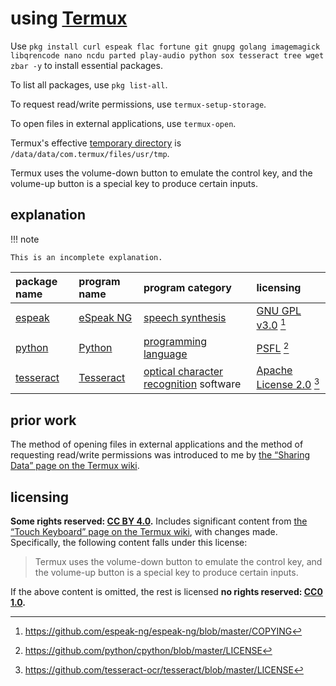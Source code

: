 # using [Termux]

Use `pkg install curl espeak flac fortune git gnupg golang imagemagick libqrencode nano ncdu parted play-audio python sox tesseract tree wget zbar -y` to install essential packages.

To list all packages, use `pkg list-all`.

To request read/write permissions, use `termux-setup-storage`.

To open files in external applications, use `termux-open`.

Termux's effective [temporary directory](https://en.wikipedia.org/wiki/Temporary_folder) is `/data/data/com.termux/files/usr/tmp`.

Termux uses the volume-down button to emulate the control key, and the volume-up button is a special key to produce certain inputs.

## explanation

!!! note
    
    This is an incomplete explanation.

| package name | program name | program category                         | licensing
|:-------------|:-------------|:-----------------------------------------|:-
| [espeak]     | [eSpeak NG]  | [speech synthesis]                       | [GNU GPL v3.0] [^usgTrmx2]
| [python]     | [Python]     | [programming language]                   | [PSFL] [^usgTrmx3]
| [tesseract]  | [Tesseract]  | [optical character recognition] software | [Apache License 2.0] [^usgTrmx1]

[Apache License 2.0]: https://choosealicense.com/licenses/apache-2.0/
[GNU GPL v3.0]: https://choosealicense.com/licenses/gpl-3.0/
[PSFL]: https://docs.python.org/3/license.html
[Tesseract]: https://github.com/tesseract-ocr/tesseract
[eSpeak NG]: https://github.com/espeak-ng/espeak-ng
[espeak]: https://github.com/termux/termux-packages/tree/master/packages/espeak
[optical character recognition]: https://en.wikipedia.org/wiki/Optical_character_recognition
[programming language]: https://en.wikipedia.org/wiki/Programming_language
[python]: https://github.com/termux/termux-packages/tree/master/packages/python
[Python]: https://github.com/python/cpython
[speech synthesis]: https://en.wikipedia.org/wiki/Speech_synthesis
[tesseract]: https://github.com/termux/termux-packages/tree/master/packages/tesseract

## prior work
The method of opening files in external applications and the method of requesting read/write permissions was introduced to me by [the “Sharing Data” page on the Termux wiki](https://wiki.termux.com/wiki/Sharing_Data).

## licensing
**Some rights reserved: [CC BY 4.0](https://creativecommons.org/licenses/by/4.0/).** Includes significant content from [the “Touch Keyboard” page on the Termux wiki](https://wiki.termux.com/wiki/Touch_Keyboard), with changes made. Specifically, the following content falls under this license:

> Termux uses the volume-down button to emulate the control key, and the volume-up button is a special key to produce certain inputs.

If the above content is omitted, the rest is licensed **no rights reserved: [CC0 1.0](https://creativecommons.org/publicdomain/zero/1.0/).**

[Termux]: https://termux.com/
[^usgTrmx1]: <https://github.com/tesseract-ocr/tesseract/blob/master/LICENSE>
[^usgTrmx2]: <https://github.com/espeak-ng/espeak-ng/blob/master/COPYING>
[^usgTrmx3]: <https://github.com/python/cpython/blob/master/LICENSE>
